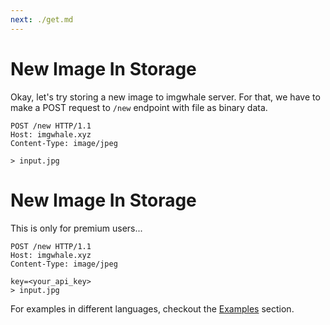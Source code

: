 ```yaml
---
next: ./get.md
---
```


# New Image In Storage

Okay, let's try storing a new image to imgwhale server.
For that, we have to make a POST request to `/new` endpoint with file as binary data.

```http{2,5}
POST /new HTTP/1.1
Host: imgwhale.xyz
Content-Type: image/jpeg

> input.jpg
```

# New Image In Storage <Badge text="Premium" type="success" vertical="middle" />

This is only for premium users...

```http{2,5,6}
POST /new HTTP/1.1
Host: imgwhale.xyz
Content-Type: image/jpeg

key=<your_api_key>
> input.jpg
```

For examples in different languages, checkout the [Examples](/examples/) section.
